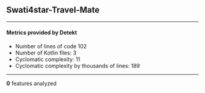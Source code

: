## Swati4star-Travel-Mate
----
#### Metrics provided by Detekt
* Number of lines of code 102
* Number of Kotlin files: 3
* Cyclomatic complexity: 11
* Cyclomatic complexity by thousands of lines: 189 

----
**0** features analyzed



